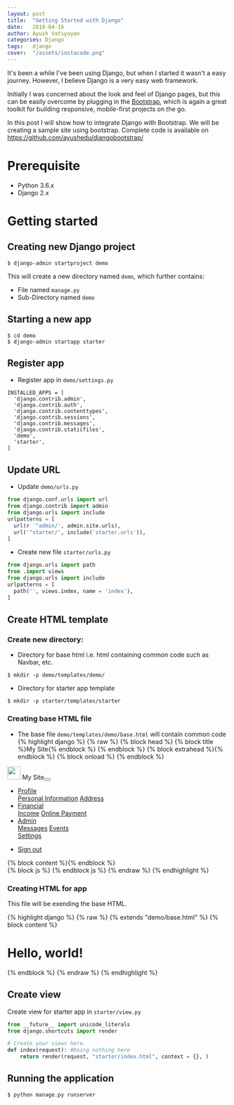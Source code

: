 ```yaml
---
layout: post
title:  "Getting Started with Django"
date:   2018-04-16
author: Ayush Vatsyayan
categories: Django
tags:	django
cover:  "/assets/instacode.png"
---
```


It's been a while I've been using Django, but when I started it wasn't a easy journey.
However, I believe Django is a very easy web framework. 

Initially I was concerned about the look and feel of Django pages, but this can be easily overcome by plugging in the <a href="https://getbootstrap.com">Bootstrap</a>, which is again a great toolkit for building responsive, mobile-first projects on the go.

In this post I will show how to integrate Django with Bootstrap. We will be creating a sample site using bootstrap.
Complete code is available on https://github.com/ayushedu/djangobootstrap/

# Prerequisite
* Python 3.6.x
* Django 2.x

# Getting started
## Creating new Django project
```shell
$ django-admin startproject demo
```

This will create a new directory named ```demo```, which further contains:
* File named ```manage.py```
* Sub-Directory named ```demo```

## Starting a new app

```shell
$ cd demo
$ django-admin startapp starter
```

## Register app
* Register app in ```demo/settings.py```

```
INSTALLED_APPS = [
  'django.contrib.admin',
  'django.contrib.auth',
  'django.contrib.contenttypes',
  'django.contrib.sessions',
  'django.contrib.messages',
  'django.contrib.staticfiles',
  'demo',
  'starter',
]
```

## Update URL
* Update ```demo/urls.py```

```python
from django.conf.urls import url
from django.contrib import admin
from django.urls import include
urlpatterns = [
  url(r '^admin/', admin.site.urls),
  url('^starter/', include('starter.urls')),
]
```

* Create new file ```starter/urls.py```

```python
from django.urls import path
from .import views
from django.urls import include
urlpatterns = [
  path('', views.index, name = 'index'),
]
```

## Create HTML template
### Create new directory:
* Directory for base html i.e. html containing common code such as Navbar, etc.
```shell
$ mkdir -p demo/templates/demo/
```

* Directory for starter app template
```shell
$ mkdir -p starter/templates/starter
```

### Creating base HTML file
* The base file ```demo/templates/demo/base.html``` will contain common code
{% highlight django %}
{% raw %}
{% block head %}
{% block title %}My Site{% endblock %}
{% endblock %}
{% block extrahead %}{% endblock %}
{% block onload %}
{% endblock %}
<nav class="navbar navbar-expand-lg navbar-dark bg-dark">
   <a class="navbar-brand mb-0 h1">
   <img class="d-inline-block align-top" src="https://getbootstrap.com/assets/brand/bootstrap-solid.svg" alt="" width="30" height="30" />
   My Site</a><button class="navbar-toggler" type="button" data-toggle="collapse" data-target="#navbarSupportedContent" aria-controls="navbarSupportedContent" aria-expanded="false" aria-label="Toggle navigation">
   </button>
   <div id="navbarSupportedContent" class="collapse navbar-collapse justify-content-center">
      <ul class="navbar-nav mr-auto">
         <li class="nav-item dropdown">
            <a id="navbarDropdown1" class="nav-link dropdown-toggle" role="button" href="#">
            Profile
            </a>
            <div class="dropdown-menu"><a class="dropdown-item" href="#">Personal Information</a>
               <a class="dropdown-item" href="#">Address</a>
            </div>
         </li>
         <li class="nav-item dropdown">
            <a id="navbarDropdown2" class="nav-link dropdown-toggle" role="button" href="#" data-toggle="dropdown" aria-haspopup="true" aria-expanded="false">
            Financial
            </a>
            <div class="dropdown-menu"><a class="dropdown-item" href="#">Income</a>
               <a class="dropdown-item" href="#">Online Payment</a>
            </div>
         </li>
         <li class="nav-item dropdown">
            <a id="navbarDropdown" class="nav-link dropdown-toggle" role="button" href="#" data-toggle="dropdown" aria-haspopup="true" aria-expanded="false">
            Admin
            </a>
            <div class="dropdown-menu">
               <a class="dropdown-item" href="#">Messages</a>
               <a class="dropdown-item" href="#">Events</a>
               <div class="dropdown-divider"></div>
               <a class="dropdown-item" href="#">Settings</a>
            </div>
         </li>
      </ul>
   </div>
   <ul class="navbar-nav px-3">
      <li class="nav-item text-nowrap"><a class="nav-link" href="#">Sign out</a></li>
   </ul>
</nav>
<div>{% block content %}{% endblock %}</div>
{% block js %}
{% endblock js %}
{% endraw %}
{% endhighlight %}

### Creating HTML for app
This file will be exending the base HTML.

{% highlight django %}
{% raw %}
{% extends "demo/base.html" %}
{% block content %}
<h1>Hello, world!</h1>
{% endblock %}
{% endraw %}
{% endhighlight %}


## Create view

Create view for starter app in ```starter/view.py```

```python
from __future__ import unicode_literals
from django.shortcuts import render

# Create your views here.
def index(request): #Doing nothing here
    return render(request, "starter/index.html", context = {}, )
```

## Running the application
```linux
$ python manage.py runserver
```
